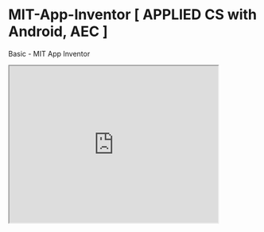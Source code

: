 # MIT-App-Inventor [ APPLIED CS with Android, AEC ]
Basic - MIT App Inventor

<iframe width="420" height="315"
src="https://youtu.be/RV9cvNFkv_8">
</iframe>
